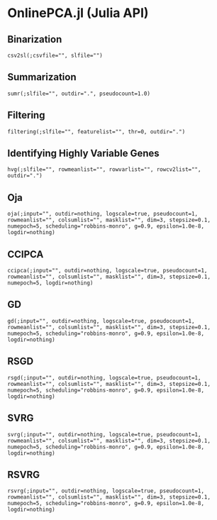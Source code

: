 # OnlinePCA.jl (Julia API)

## Binarization
```@docs
csv2sl(;csvfile="", slfile="")
```

## Summarization
```@docs
sumr(;slfile="", outdir=".", pseudocount=1.0)
```

## Filtering
```@docs
filtering(;slfile="", featurelist="", thr=0, outdir=".")
```

## Identifying Highly Variable Genes
```@docs
hvg(;slfile="", rowmeanlist="", rowvarlist="", rowcv2list="", outdir=".")
```

## Oja
```@docs
oja(;input="", outdir=nothing, logscale=true, pseudocount=1, rowmeanlist="", colsumlist="", masklist="", dim=3, stepsize=0.1, numepoch=5, scheduling="robbins-monro", g=0.9, epsilon=1.0e-8, logdir=nothing)
```

## CCIPCA
```@docs
ccipca(;input="", outdir=nothing, logscale=true, pseudocount=1, rowmeanlist="", colsumlist="", masklist="", dim=3, stepsize=0.1, numepoch=5, logdir=nothing)
```

## GD
```@docs
gd(;input="", outdir=nothing, logscale=true, pseudocount=1, rowmeanlist="", colsumlist="", masklist="", dim=3, stepsize=0.1, numepoch=5, scheduling="robbins-monro", g=0.9, epsilon=1.0e-8, logdir=nothing)
```

## RSGD
```@docs
rsgd(;input="", outdir=nothing, logscale=true, pseudocount=1, rowmeanlist="", colsumlist="", masklist="", dim=3, stepsize=0.1, numepoch=5, scheduling="robbins-monro", g=0.9, epsilon=1.0e-8, logdir=nothing)
```

## SVRG
```@docs
svrg(;input="", outdir=nothing, logscale=true, pseudocount=1, rowmeanlist="", colsumlist="", masklist="", dim=3, stepsize=0.1, numepoch=5, scheduling="robbins-monro", g=0.9, epsilon=1.0e-8, logdir=nothing)
```

## RSVRG
```@docs
rsvrg(;input="", outdir=nothing, logscale=true, pseudocount=1, rowmeanlist="", colsumlist="", masklist="", dim=3, stepsize=0.1, numepoch=5, scheduling="robbins-monro", g=0.9, epsilon=1.0e-8, logdir=nothing)
```
